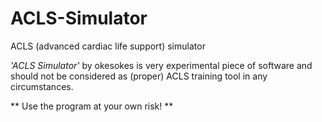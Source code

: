# ACLS-Simulator
ACLS (advanced cardiac life support) simulator


*'ACLS Simulator'* by okesokes is very experimental piece of software and
should not be considered as (proper) ACLS training tool in any circumstances.

** Use the program at your own risk! **
